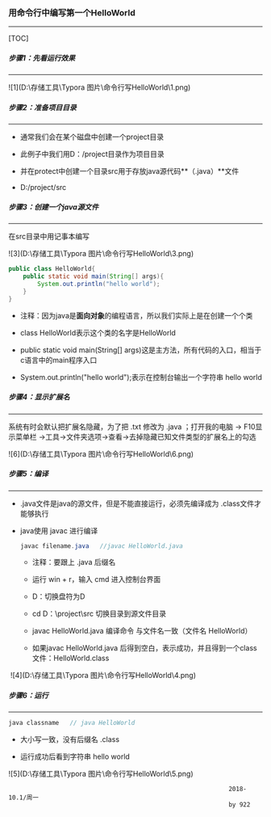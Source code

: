 ### 用命令行中编写第一个HelloWorld

---

[TOC]


##### 步骤1：先看运行效果

---

![1](D:\存储工具\Typora 图片\命令行写HelloWorld\1.png)



##### 步骤2：准备项目目录

---

* 通常我们会在某个磁盘中创建一个project目录

+ 此例子中我们用D：/project目录作为项目目录

+ 并在protect中创建一个目录src用于存放java源代码**（.java）**文件

+ D:/project/src

  

##### 步骤3：创建一个java源文件

---

在src目录中用记事本编写

![3](D:\存储工具\Typora 图片\命令行写HelloWorld\3.png)

```java
public class HelloWorld{
    public static void main(String[] args){
        System.out.println("hello world");
    }
}
```

- 注释：因为java是**面向对象**的编程语言，所以我们实际上是在创建一个个类

- class HelloWorld表示这个类的名字是HelloWorld

- public static void main(String[] args)这是主方法，所有代码的入口，相当于c语言中的main程序入口

- System.out.println("hello world");表示在控制台输出一个字符串 hello world

  


##### 步骤4：显示扩展名

---

系统有时会默认把扩展名隐藏，为了把 .txt 修改为 .java ；打开我的电脑 -> F10显示菜单栏 ->工具->文件夹选项->查看->去掉隐藏已知文件类型的扩展名上的勾选


![6](D:\存储工具\Typora 图片\命令行写HelloWorld\6.png)



##### 步骤5：编译

---

* .java文件是java的源文件，但是不能直接运行，必须先编译成为 .class文件才能够执行

- java使用 javac 进行编译

  ```java
  javac filename.java   //javac HelloWorld.java
  ```

  - 注释：要跟上 .java 后缀名

  - 运行 win + r，输入 cmd 进入控制台界面

  - D：切换盘符为D

  - cd D：\project\src 切换目录到源文件目录

  - javac HelloWorld.java 编译命令 与文件名一致（文件名 HelloWorld）

  - 如果javac HelloWorld.java 后得到空白，表示成功，并且得到一个class文件：HelloWorld.class

​           ![4](D:\存储工具\Typora 图片\命令行写HelloWorld\4.png)




##### 步骤6：运行

---

```java
java classname   // java HelloWorld
```

* 大小写一致，没有后缀名 .class

* 运行成功后看到字符串 hello world

![5](D:\存储工具\Typora 图片\命令行写HelloWorld\5.png)


                                                                 2018-10.1/周一
                                                                 by 922
